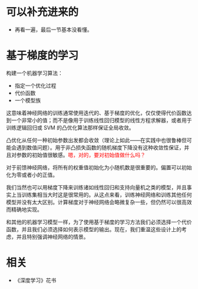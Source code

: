 
# 可以补充进来的

- 再看一遍，最后一节基本没看懂。

# 基于梯度的学习

构建一个机器学习算法：

- 指定一个优化过程
- 代价函数
- 一个模型族



这意味着神经网络的训练通常使用迭代的、基于梯度的优化，仅仅使得代价函数达到一个非常小的值；而不是像用于训练线性回归模型的线性方程求解器，或者用于训练逻辑回归或 SVM 的凸优化算法那样保证全局收敛。

凸优化从任何一种初始参数出发都会收敛（理论上如此——在实践中也很鲁棒但可能会遇到数值问题）。用于非凸损失函数的随机梯度下降没有这种收敛性保证，并且对参数的初始值很敏感。<span style="color:red;">嗯，对的，要对初始值做什么吗？</span>


对于前馈神经网络，将所有的权重值初始化为小随机数是很重要的。偏置可以初始化为零或者小的正值。

我们当然也可以用梯度下降来训练诸如线性回归和支持向量机之类的模型，并且事实上当训练集相当大时这是很常用的。从这点来看，训练神经网络和训练其他任何模型并没有太大区别。计算梯度对于神经网络会略微复杂一些，但仍然可以很高效而精确地实现。


和其他的机器学习模型一样，为了使用基于梯度的学习方法我们必须选择一个代价函数，并且我们必须选择如何表示模型的输出。现在，我们重温这些设计上的考虑，并且特别强调神经网络的情景。








# 相关

- 《深度学习》花书
